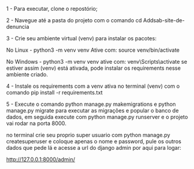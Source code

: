 1 - Para executar, clone o repostório;

2 - Navegue até a pasta do projeto com o comando cd Addsab-site-de-denuncia

3 - Crie seu ambiente virtual (venv) para instalar os pacotes: 

No Linux - python3 -m venv venv Ative com: source venv/bin/activate

No Windows - python3 -m venv venv ative com: venv\Scripts\activate se estiver assim (venv) está ativada, pode 
instalar os requirements nesse ambiente criado.

4 - Instale os requirements com a venv ativa no terminal (venv) com o comando pip install -r requirements.txt

5 - Execute o comando python manage.py makemigrations e python manage.py migrate para executar as migrações e popular o 
banco de dados, em seguida execute com python manage.py runserver e o projeto vai rodar na porta 8000.

no terminal crie seu proprio super usuario com python manage.py createsuperuser e coloque apenas o nome e password, 
pule os outros dados que pede lá e acesse a url do django admin por aqui para logar:

http://127.0.0.1:8000/admin/